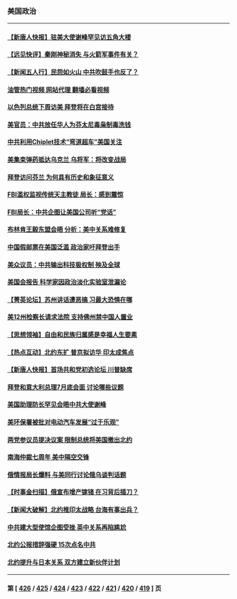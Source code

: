 ### 美国政治
---
#### [【新唐人快报】驻美大使谢峰罕见访五角大楼](../../pages/ncid1078159/n14033906.md?07140845) 
#### [【远见快评】秦刚神秘消失 与火箭军事件有关？](../../pages/ncid1078159/n14033872.md?07140845) 
#### [【新闻五人行】民怨如火山 中共吹鼓手也反了？](../../pages/ncid1078159/n14033899.md?07140845) 
#### [油管热门视频 网站代理 翻墙必看视频](http://138.2.39.72:81/youtube.html?epic-marker?07140845)
#### [以色列总统下周访美 拜登将在白宫接待](../../pages/ncid1078159/n14033926.md?07140845) 
#### [美官员：中共放任华人为芬太尼毒枭制毒洗钱](../../pages/ncid1078159/n14033824.md?07140845) 
#### [中共利用Chiplet技术“弯道超车”美国关注](../../pages/ncid1078159/n14033860.md?07140845) 
#### [美集束弹药抵达乌克兰 乌将军：将改变战局](../../pages/ncid1078159/n14033826.md?07140845) 
#### [拜登访问芬兰 为何具有历史和象征意义](../../pages/ncid1078159/n14033788.md?07140845) 
#### [FBI滥权监视传统天主教徒 局长：感到震惊](../../pages/ncid1078159/n14033736.md?07140845) 
#### [FBI局长：中共企图让美国公司听“党话”](../../pages/ncid1078159/n14033179.md?07140845) 
#### [布林肯王毅东盟会晤 分析：美中关系难修复](../../pages/ncid1078159/n14033733.md?07140845) 
#### [中国假邮票在美国泛滥 政治家吁拜登出手](../../pages/ncid1078159/n14033701.md?07140845) 
#### [美众议员：中共输出科技极权制 殃及全球](../../pages/ncid1078159/n14033494.md?07140845) 
#### [美国会报告 科学家因政治淡化实验室泄漏论](../../pages/ncid1078159/n14033294.md?07140845) 
#### [【菁英论坛】苏州讲话遭恶搞 习最大恐惧在哪](../../pages/ncid1078159/n14033205.md?07140845) 
#### [美12州检察长请求法院 支持佛州禁中国人置业](../../pages/ncid1078159/n14033214.md?07140845) 
#### [【思想领袖】自由和民族归属感是幸福人生要素](../../pages/ncid1078159/n14021199.md?07140845) 
#### [【热点互动】北约东扩 普京拟访华 印太成焦点](../../pages/ncid1078159/n14033132.md?07140845) 
#### [【新唐人快报】首场共和党初选论坛 川普缺席](../../pages/ncid1078159/n14033193.md?07140845) 
#### [拜登和意大利总理7月底会面 讨论哪些议题](../../pages/ncid1078159/n14033157.md?07140845) 
#### [美国助理防长罕见会晤中共大使谢峰](../../pages/ncid1078159/n14033154.md?07140845) 
#### [美环保署被批对电动汽车发展“过于乐观”](../../pages/ncid1078159/n14033070.md?07140845) 
#### [两党参议员提决议案 限制总统将美国撤出北约](../../pages/ncid1078159/n14033111.md?07140845) 
#### [南海仲裁七周年 美中隔空交锋](../../pages/ncid1078159/n14033098.md?07140845) 
#### [俄情报局长爆料 与美同行讨论俄乌谈判话题](../../pages/ncid1078159/n14033090.md?07140845) 
#### [【时事金扫描】俄宣布增产镓锗 在习背后插刀？](../../pages/ncid1078159/n14033050.md?07140845) 
#### [【新闻大破解】北约推印太战略 台海有事出兵？](../../pages/ncid1078159/n14033056.md?07140845) 
#### [中共建大型使馆企图受挫 英中关系再陷尴尬](../../pages/ncid1078159/n14032944.md?07140845) 
#### [北约公报措辞强硬 15次点名中共](../../pages/ncid1078159/n14032907.md?07140845) 
#### [北约提升与日本关系 双方建立新伙伴计划](../../pages/ncid1078159/n14032904.md?07140845) 

---
#### 第 [ [426](./426.md?07140845) / [425](./425.md?07140845) / [424](./424.md?07140845) / [423](./423.md?07140845) / [422](./422.md?07140845) / [421](./421.md?07140845) / [420](./420.md?07140845) / [419](./419.md?07140845) ] 页
